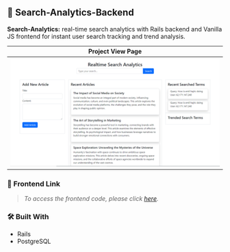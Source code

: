 ## 📖 Search-Analytics-Backend
**Search-Analytics:** real-time search analytics with Rails backend and Vanilla JS frontend for instant user search tracking and trend analysis.


| Project View Page                                                                                                       |
| ----------------------------------------------------------------------------------------------------------------------- |
| <div align="center" width="auto"><img alt="Finance-Tracker login" src="./project-img.PNG"/></div> |




### 🔗 Frontend Link 
  > _To access the frontend code, please click [here](https://github.com/ab-noori/Search-Analytics-Frontend)._


### 🛠 Built With 

  <ul>
    <li>Rails</li>
    <li>PostgreSQL</li>
  </ul>
